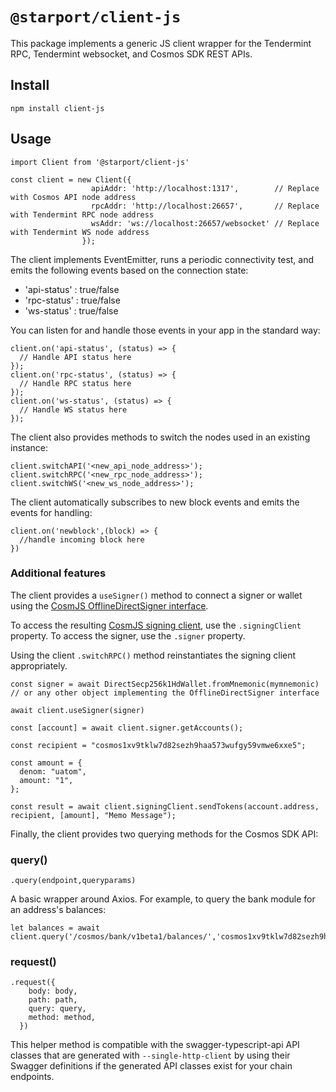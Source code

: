 # `@starport/client-js`

This package implements a generic JS client wrapper for the Tendermint RPC, Tendermint websocket, and Cosmos SDK REST APIs.

## Install

```
npm install client-js
```
## Usage

```
import Client from '@starport/client-js'

const client = new Client({
                  apiAddr: 'http://localhost:1317',        // Replace with Cosmos API node address
                  rpcAddr: 'http://localhost:26657',       // Replace with Tendermint RPC node address
                  wsAddr: 'ws://localhost:26657/websocket' // Replace with Tendermint WS node address
                });

```

The client implements EventEmitter, runs a periodic connectivity test, and emits the following events based on the connection state:

* 'api-status' : true/false
* 'rpc-status' : true/false
* 'ws-status' : true/false

You can listen for and handle those events in your app in the standard way:

```
client.on('api-status', (status) => { 
  // Handle API status here
});
client.on('rpc-status', (status) => { 
  // Handle RPC status here
});
client.on('ws-status', (status) => { 
  // Handle WS status here
});
```

The client also provides methods to switch the nodes used in an existing instance:

```
client.switchAPI('<new_api_node_address>');
client.switchRPC('<new_rpc_node_address>');
client.switchWS('<new_ws_node_address>');
```

The client automatically subscribes to new block events and emits the events for handling:

```
client.on('newblock',(block) => {
  //handle incoming block here
})
```

### Additional features

The client provides a `useSigner()` method to connect a signer or wallet using the [CosmJS OfflineDirectSigner interface](https://cosmos.github.io/cosmjs/latest/proto-signing/interfaces/signer.offlinedirectsigner.html).

To access the resulting [CosmJS signing client](https://cosmos.github.io/cosmjs/latest/stargate/classes/signingstargateclient.signingstargateclient-1.html), use the `.signingClient` property. To access the signer, use the `.signer` property.

Using the client `.switchRPC()` method reinstantiates the signing client appropriately.

```
const signer = await DirectSecp256k1HdWallet.fromMnemonic(mymnemonic) // or any other object implementing the OfflineDirectSigner interface

await client.useSigner(signer)

const [account] = await client.signer.getAccounts();

const recipient = "cosmos1xv9tklw7d82sezh9haa573wufgy59vmwe6xxe5";

const amount = {
  denom: "uatom",
  amount: "1",
};

const result = await client.signingClient.sendTokens(account.address, recipient, [amount], "Memo Message");
```

Finally, the client provides two querying methods for the Cosmos SDK API:

### query()

`.query(endpoint,queryparams)` 

A basic wrapper around Axios. For example, to query the bank module for an address's balances: 

```
let balances = await client.query('/cosmos/bank/v1beta1/balances/','cosmos1xv9tklw7d82sezh9haa573wufgy59vmwe6xxe5');
```
### request()

```
.request({
    body: body,
    path: path,
    query: query,
    method: method,
  })
```

This helper method is compatible with the swagger-typescript-api API classes that are generated with `--single-http-client` by using their Swagger definitions if the generated API classes exist for your chain endpoints.

